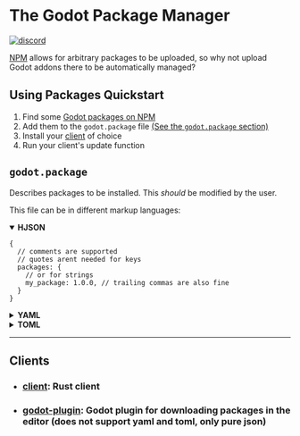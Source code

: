 # The Godot Package Manager

[![discord](https://img.shields.io/discord/853476898071117865?label=chat&logo=discord&style=for-the-badge&logoColor=white)](https://discord.gg/6mcdWWBkrr "Chat on Discord")

[NPM](https://www.npmjs.com/) allows for arbitrary packages to be uploaded, so why not upload Godot addons there to be automatically managed?

## Using Packages Quickstart

1. Find some [Godot packages on NPM](https://www.npmjs.com/search?q=keywords:godot-engine)
2. Add them to the `godot.package` file [(See the `godot.package` section)](#godotpackage)
3. Install your [client](#clients) of choice
4. Run your client's update function

## `godot.package`

Describes packages to be installed. This _should_ be modified
by the user.

This file can be in different markup languages:

<details open>
<summary><b>HJSON</b></summary>

<!-- this says jsonc because highlight.js doesnt have hjson. -->
```jsonc
{
  // comments are supported
  // quotes arent needed for keys
  packages: {
    // or for strings
    my_package: 1.0.0, // trailing commas are also fine
  }
}
```

</details>
<details>
<summary><b>YAML</b></summary>

```yaml
packages:
  my_package: 1.0.0
```

</details>
<details>
<summary><b>TOML</b></summary>

```toml
[packages]
my_package = "1.0.0"
```

</details>

---

## Clients

- ### [client](https://github.com/godot-package-manager/client#installation): Rust client
- ### [godot-plugin](https://github.com/godot-package-manager/godot-plugin#installation): Godot plugin for downloading packages in the editor (does not support yaml and toml, only pure json)
